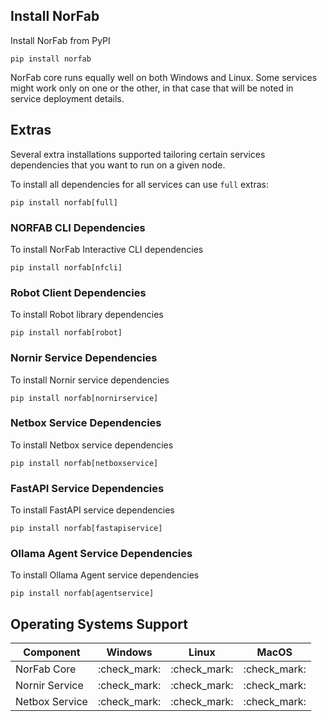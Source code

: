 ## Install NorFab

Install NorFab from PyPI

```
pip install norfab
```

NorFab core runs equally well on both Windows and Linux. Some 
services might work only on one or the other, in that case that
will be noted in service deployment details.

## Extras

Several extra installations supported tailoring certain services
dependencies that you want to run on a given node.

To install all dependencies for all services can use ``full`` extras:

```
pip install norfab[full]
```

### NORFAB CLI Dependencies

To install NorFab Interactive CLI dependencies

```
pip install norfab[nfcli]
```

### Robot Client Dependencies

To install Robot library dependencies

```
pip install norfab[robot]
```

### Nornir Service Dependencies

To install Nornir service dependencies

```
pip install norfab[nornirservice]
```

### Netbox Service Dependencies

To install Netbox service dependencies

```
pip install norfab[netboxservice]
```

### FastAPI Service Dependencies

To install FastAPI service dependencies

```
pip install norfab[fastapiservice]
```

### Ollama Agent Service Dependencies

To install Ollama Agent service dependencies

```
pip install norfab[agentservice]
```

## Operating Systems Support

| Component      | Windows      | Linux        | MacOS        |
| -------------- | ------------ | ------------ | ------------ |
| NorFab Core    | :check_mark: | :check_mark: | :check_mark: |
| Nornir Service | :check_mark: | :check_mark: | :check_mark: |
| Netbox Service | :check_mark: | :check_mark: | :check_mark: |
